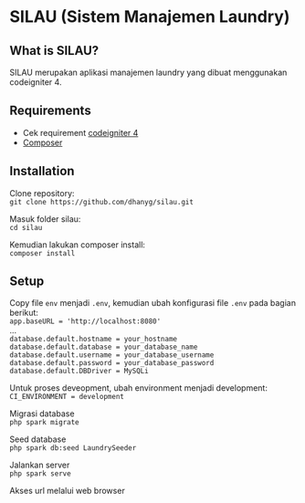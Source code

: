 # SILAU (Sistem Manajemen Laundry)

## What is SILAU?

SILAU merupakan aplikasi manajemen laundry yang dibuat menggunakan codeigniter 4.  
  
## Requirements

- Cek requirement [codeigniter 4](https://codeigniter.com/user_guide/intro/requirements.html)
- [Composer](https://getcomposer.org/download/)

## Installation

Clone repository:  
`git clone https://github.com/dhanyg/silau.git`  
  
Masuk folder silau:  
`cd silau`  
  
Kemudian lakukan composer install:  
`composer install`  
  
## Setup

Copy file `env` menjadi `.env`, kemudian ubah konfigurasi file `.env` pada bagian berikut:  
`app.baseURL = 'http://localhost:8080'`  
...  
`database.default.hostname = your_hostname`  
`database.default.database = your_database_name`  
`database.default.username = your_database_username`  
`database.default.password = your_database_password`  
`database.default.DBDriver = MySQLi`  
   
 Untuk proses deveopment, ubah environment menjadi development:  
 `CI_ENVIRONMENT = development`  
   
 Migrasi database  
 `php spark migrate`  
   
 Seed database  
 `php spark db:seed LaundrySeeder`  
   
 Jalankan server  
 `php spark serve`  
   
 Akses url melalui web browser  
